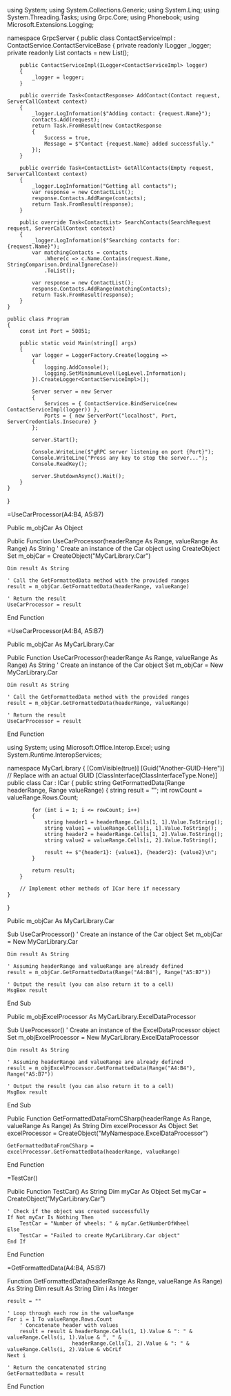 using System;
using System.Collections.Generic;
using System.Linq;
using System.Threading.Tasks;
using Grpc.Core;
using Phonebook;
using Microsoft.Extensions.Logging;

namespace GrpcServer
{
    public class ContactServiceImpl : ContactService.ContactServiceBase
    {
        private readonly ILogger<ContactServiceImpl> _logger;
        private readonly List<Contact> contacts = new List<Contact>();

        public ContactServiceImpl(ILogger<ContactServiceImpl> logger)
        {
            _logger = logger;
        }

        public override Task<ContactResponse> AddContact(Contact request, ServerCallContext context)
        {
            _logger.LogInformation($"Adding contact: {request.Name}");
            contacts.Add(request);
            return Task.FromResult(new ContactResponse
            {
                Success = true,
                Message = $"Contact {request.Name} added successfully."
            });
        }

        public override Task<ContactList> GetAllContacts(Empty request, ServerCallContext context)
        {
            _logger.LogInformation("Getting all contacts");
            var response = new ContactList();
            response.Contacts.AddRange(contacts);
            return Task.FromResult(response);
        }

        public override Task<ContactList> SearchContacts(SearchRequest request, ServerCallContext context)
        {
            _logger.LogInformation($"Searching contacts for: {request.Name}");
            var matchingContacts = contacts
                .Where(c => c.Name.Contains(request.Name, StringComparison.OrdinalIgnoreCase))
                .ToList();

            var response = new ContactList();
            response.Contacts.AddRange(matchingContacts);
            return Task.FromResult(response);
        }
    }

    public class Program
    {
        const int Port = 50051;

        public static void Main(string[] args)
        {
            var logger = LoggerFactory.Create(logging =>
            {
                logging.AddConsole();
                logging.SetMinimumLevel(LogLevel.Information);
            }).CreateLogger<ContactServiceImpl>();

            Server server = new Server
            {
                Services = { ContactService.BindService(new ContactServiceImpl(logger)) },
                Ports = { new ServerPort("localhost", Port, ServerCredentials.Insecure) }
            };

            server.Start();

            Console.WriteLine($"gRPC server listening on port {Port}");
            Console.WriteLine("Press any key to stop the server...");
            Console.ReadKey();

            server.ShutdownAsync().Wait();
        }
    }
}




=UseCarProcessor(A4:B4, A5:B7)

Public m_objCar As Object

Public Function UseCarProcessor(headerRange As Range, valueRange As Range) As String
    ' Create an instance of the Car object using CreateObject
    Set m_objCar = CreateObject("MyCarLibrary.Car")
    
    Dim result As String

    ' Call the GetFormattedData method with the provided ranges
    result = m_objCar.GetFormattedData(headerRange, valueRange)

    ' Return the result
    UseCarProcessor = result
End Function


=UseCarProcessor(A4:B4, A5:B7)


Public m_objCar As MyCarLibrary.Car

Public Function UseCarProcessor(headerRange As Range, valueRange As Range) As String
    ' Create an instance of the Car object
    Set m_objCar = New MyCarLibrary.Car
    
    Dim result As String

    ' Call the GetFormattedData method with the provided ranges
    result = m_objCar.GetFormattedData(headerRange, valueRange)

    ' Return the result
    UseCarProcessor = result
End Function



using System;
using Microsoft.Office.Interop.Excel;
using System.Runtime.InteropServices;

namespace MyCarLibrary
{
    [ComVisible(true)]
    [Guid("Another-GUID-Here")]  // Replace with an actual GUID
    [ClassInterface(ClassInterfaceType.None)]
    public class Car : ICar
    {
        public string GetFormattedData(Range headerRange, Range valueRange)
        {
            string result = "";
            int rowCount = valueRange.Rows.Count;

            for (int i = 1; i <= rowCount; i++)
            {
                string header1 = headerRange.Cells[1, 1].Value.ToString();
                string value1 = valueRange.Cells[i, 1].Value.ToString();
                string header2 = headerRange.Cells[1, 2].Value.ToString();
                string value2 = valueRange.Cells[i, 2].Value.ToString();

                result += $"{header1}: {value1}, {header2}: {value2}\n";
            }

            return result;
        }

        // Implement other methods of ICar here if necessary
    }
}



Public m_objCar As MyCarLibrary.Car

Sub UseCarProcessor()
    ' Create an instance of the Car object
    Set m_objCar = New MyCarLibrary.Car
    
    Dim result As String

    ' Assuming headerRange and valueRange are already defined
    result = m_objCar.GetFormattedData(Range("A4:B4"), Range("A5:B7"))

    ' Output the result (you can also return it to a cell)
    MsgBox result
End Sub





Public m_objExcelProcessor As MyCarLibrary.ExcelDataProcessor

Sub UseProcessor()
    ' Create an instance of the ExcelDataProcessor object
    Set m_objExcelProcessor = New MyCarLibrary.ExcelDataProcessor
    
    Dim result As String

    ' Assuming headerRange and valueRange are already defined
    result = m_objExcelProcessor.GetFormattedData(Range("A4:B4"), Range("A5:B7"))

    ' Output the result (you can also return it to a cell)
    MsgBox result
End Sub





Public Function GetFormattedDataFromCSharp(headerRange As Range, valueRange As Range) As String
    Dim excelProcessor As Object
    Set excelProcessor = CreateObject("MyNamespace.ExcelDataProcessor")
    
    GetFormattedDataFromCSharp = excelProcessor.GetFormattedData(headerRange, valueRange)
End Function




=TestCar()


Public Function TestCar() As String
    Dim myCar As Object
    Set myCar = CreateObject("MyCarLibrary.Car")

    ' Check if the object was created successfully
    If Not myCar Is Nothing Then
        TestCar = "Number of wheels: " & myCar.GetNumberOfWheel
    Else
        TestCar = "Failed to create MyCarLibrary.Car object"
    End If
End Function




=GetFormattedData(A4:B4, A5:B7)



Function GetFormattedData(headerRange As Range, valueRange As Range) As String
    Dim result As String
    Dim i As Integer
    
    result = ""
    
    ' Loop through each row in the valueRange
    For i = 1 To valueRange.Rows.Count
        ' Concatenate header with values
        result = result & headerRange.Cells(1, 1).Value & ": " & valueRange.Cells(i, 1).Value & ", " & _
                         headerRange.Cells(1, 2).Value & ": " & valueRange.Cells(i, 2).Value & vbCrLf
    Next i
    
    ' Return the concatenated string
    GetFormattedData = result
End Function
